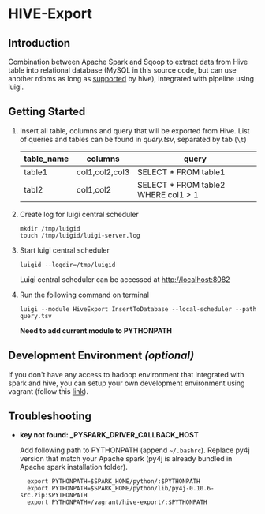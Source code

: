 # HIVE-Export

## Introduction
Combination between Apache Spark and Sqoop to extract data from Hive table into relational database (MySQL in this source code, but can use another rdbms as long as [supported](http://sqoop.apache.org/docs/1.4.0-incubating/SqoopUserGuide.html#id1773570) by hive), integrated with pipeline using luigi.

## Getting Started

1. Insert all table, columns and query that will be exported from Hive. List of queries and tables can be found in *query.tsv*, separated by tab (`\t`)

    | table_name | columns        | query                               |
    |------------|----------------|-------------------------------------|
    | table1     | col1,col2,col3 | SELECT * FROM table1                |
    | tabl2      | col1,col2      | SELECT * FROM table2 WHERE col1 > 1 |

2. Create log for luigi central scheduler

    `mkdir /tmp/luigid`    
    `touch /tmp/luigid/luigi-server.log`

3. Start luigi central scheduler

    `luigid --logdir=/tmp/luigid`

    Luigi central scheduler can be accessed at [http://localhost:8082](http://localhost:8082)

4. Run the following command on terminal 

    `luigi --module HiveExport InsertToDatabase --local-scheduler --path query.tsv` 

    **Need to add current module to PYTHONPATH**

## Development Environment *(optional)*

If you don't have any access to hadoop environment that integrated with spark and hive, you can setup your own development environment using vagrant (follow this [link](https://github.com/martinprobson/vagrant-hadoop-hive-spark)).

## Troubleshooting
* **key not found: _PYSPARK_DRIVER_CALLBACK_HOST**

    Add following path to PYTHONPATH (append `~/.bashrc`). Replace py4j version that match your Apache spark (py4j is already bundled in Apache spark installation folder).

        export PYTHONPATH=$SPARK_HOME/python/:$PYTHONPATH
        export PYTHONPATH=$SPARK_HOME/python/lib/py4j-0.10.6-src.zip:$PYTHONPATH
        export PYTHONPATH=/vagrant/hive-export/:$PYTHONPATH  

        
